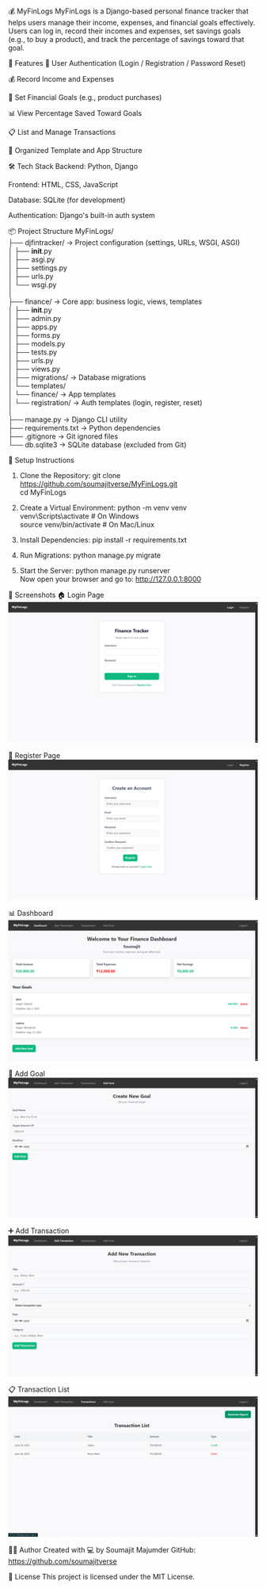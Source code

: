 💰 MyFinLogs
MyFinLogs is a Django-based personal finance tracker that helps users manage their income, expenses, and financial goals effectively. Users can log in, record their incomes and expenses, set savings goals (e.g., to buy a product), and track the percentage of savings toward that goal.

🚀 Features
🔐 User Authentication (Login / Registration / Password Reset)

💰 Record Income and Expenses

🎯 Set Financial Goals (e.g., product purchases)

📊 View Percentage Saved Toward Goals

📋 List and Manage Transactions

📁 Organized Template and App Structure

🛠️ Tech Stack
Backend: Python, Django

Frontend: HTML, CSS, JavaScript

Database: SQLite (for development)

Authentication: Django's built-in auth system

📦 Project Structure
MyFinLogs/  
├── djfintracker/         → Project configuration (settings, URLs, WSGI, ASGI)  
│   ├── __init__.py  
│   ├── asgi.py  
│   ├── settings.py  
│   ├── urls.py  
│   └── wsgi.py  
│  
├── finance/              → Core app: business logic, views, templates  
│   ├── __init__.py  
│   ├── admin.py  
│   ├── apps.py  
│   ├── forms.py  
│   ├── models.py  
│   ├── tests.py  
│   ├── urls.py  
│   ├── views.py  
│   ├── migrations/       → Database migrations  
│   └── templates/  
│       └── finance/      → App templates  
│       └── registration/ → Auth templates (login, register, reset)  
│  
├── manage.py             → Django CLI utility  
├── requirements.txt      → Python dependencies  
├── .gitignore            → Git ignored files  
└── db.sqlite3            → SQLite database (excluded from Git)

🧪 Setup Instructions

1. Clone the Repository:
git clone https://github.com/soumajitverse/MyFinLogs.git  
cd MyFinLogs

2. Create a Virtual Environment:
python -m venv venv  
venv\Scripts\activate        # On Windows  
source venv/bin/activate     # On Mac/Linux  

3. Install Dependencies:
pip install -r requirements.txt

4. Run Migrations:
python manage.py migrate  

5. Start the Server:
python manage.py runserver  
Now open your browser and go to: http://127.0.0.1:8000

📸 Screenshots
🏠 Login Page  
![Login](screenshots/login.png)

📝 Register Page  
![Register](screenshots/register.png)

📊 Dashboard  
![Dashboard](screenshots/dashboard.png)

🎯 Add Goal  
![Add Goal](screenshots/goal.png)

➕ Add Transaction  
![Add Transaction](screenshots/transaction_add.png)

📋 Transaction List  
![Transaction List](screenshots/transaction_list.png)

🙋‍♂️ Author
Created with 💻 by Soumajit Majumder
GitHub: https://github.com/soumajitverse

📄 License
This project is licensed under the MIT License.
